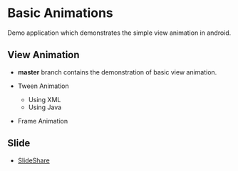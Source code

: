 # Basic Animations

Demo application which demonstrates the simple view animation in android.

## View Animation
* **master** branch contains the demonstration of basic view animation.

* Tween Animation
  * Using XML
  * Using Java
* Frame Animation

## Slide
* [SlideShare][1]

[1]: http://www.slideshare.net/lilmssunsyn/basic-android-animation

